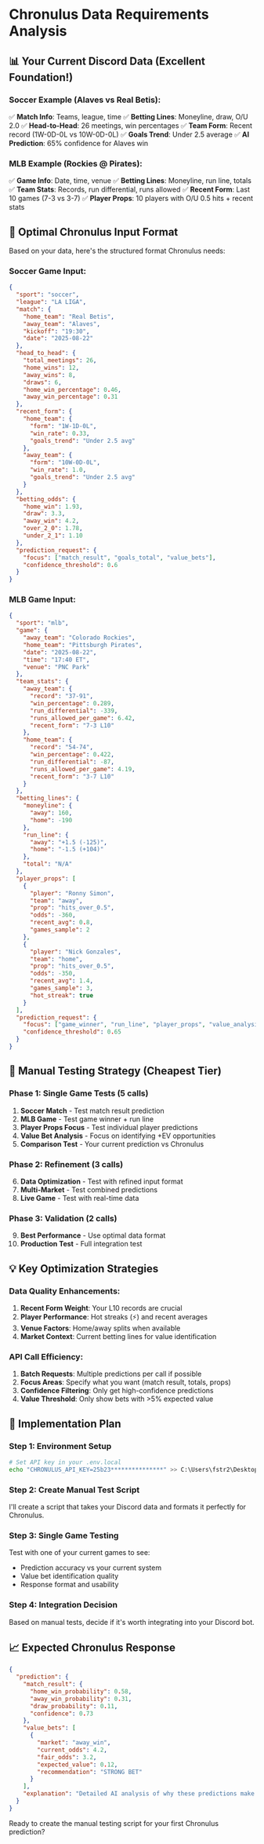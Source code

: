 # Chronulus Data Requirements Analysis

## 📊 Your Current Discord Data (Excellent Foundation!)

### **Soccer Example (Alaves vs Real Betis)**:
✅ **Match Info**: Teams, league, time
✅ **Betting Lines**: Moneyline, draw, O/U 2.0 
✅ **Head-to-Head**: 26 meetings, win percentages
✅ **Team Form**: Recent record (1W-0D-0L vs 10W-0D-0L)
✅ **Goals Trend**: Under 2.5 average
✅ **AI Prediction**: 65% confidence for Alaves win

### **MLB Example (Rockies @ Pirates)**:
✅ **Game Info**: Date, time, venue
✅ **Betting Lines**: Moneyline, run line, totals
✅ **Team Stats**: Records, run differential, runs allowed
✅ **Recent Form**: Last 10 games (7-3 vs 3-7)
✅ **Player Props**: 10 players with O/U 0.5 hits + recent stats

## 🎯 Optimal Chronulus Input Format

Based on your data, here's the structured format Chronulus needs:

### **Soccer Game Input**:
```json
{
  "sport": "soccer",
  "league": "LA LIGA",
  "match": {
    "home_team": "Real Betis",
    "away_team": "Alaves", 
    "kickoff": "19:30",
    "date": "2025-08-22"
  },
  "head_to_head": {
    "total_meetings": 26,
    "home_wins": 12,
    "away_wins": 8,
    "draws": 6,
    "home_win_percentage": 0.46,
    "away_win_percentage": 0.31
  },
  "recent_form": {
    "home_team": {
      "form": "1W-1D-0L",
      "win_rate": 0.33,
      "goals_trend": "Under 2.5 avg"
    },
    "away_team": {
      "form": "10W-0D-0L", 
      "win_rate": 1.0,
      "goals_trend": "Under 2.5 avg"
    }
  },
  "betting_odds": {
    "home_win": 1.93,
    "draw": 3.3,
    "away_win": 4.2,
    "over_2_0": 1.78,
    "under_2_1": 1.10
  },
  "prediction_request": {
    "focus": ["match_result", "goals_total", "value_bets"],
    "confidence_threshold": 0.6
  }
}
```

### **MLB Game Input**:
```json
{
  "sport": "mlb",
  "game": {
    "away_team": "Colorado Rockies",
    "home_team": "Pittsburgh Pirates",
    "date": "2025-08-22",
    "time": "17:40 ET",
    "venue": "PNC Park"
  },
  "team_stats": {
    "away_team": {
      "record": "37-91",
      "win_percentage": 0.289,
      "run_differential": -339,
      "runs_allowed_per_game": 6.42,
      "recent_form": "7-3 L10"
    },
    "home_team": {
      "record": "54-74",
      "win_percentage": 0.422, 
      "run_differential": -87,
      "runs_allowed_per_game": 4.19,
      "recent_form": "3-7 L10"
    }
  },
  "betting_lines": {
    "moneyline": {
      "away": 160,
      "home": -190
    },
    "run_line": {
      "away": "+1.5 (-125)",
      "home": "-1.5 (+104)"
    },
    "total": "N/A"
  },
  "player_props": [
    {
      "player": "Ronny Simon",
      "team": "away",
      "prop": "hits_over_0.5",
      "odds": -360,
      "recent_avg": 0.8,
      "games_sample": 2
    },
    {
      "player": "Nick Gonzales",
      "team": "home", 
      "prop": "hits_over_0.5",
      "odds": -350,
      "recent_avg": 1.4,
      "games_sample": 3,
      "hot_streak": true
    }
  ],
  "prediction_request": {
    "focus": ["game_winner", "run_line", "player_props", "value_analysis"],
    "confidence_threshold": 0.65
  }
}
```

## 🚀 Manual Testing Strategy (Cheapest Tier)

### **Phase 1: Single Game Tests (5 calls)**
1. **Soccer Match** - Test match result prediction
2. **MLB Game** - Test game winner + run line
3. **Player Props Focus** - Test individual player predictions  
4. **Value Bet Analysis** - Focus on identifying +EV opportunities
5. **Comparison Test** - Your current prediction vs Chronulus

### **Phase 2: Refinement (3 calls)**
6. **Data Optimization** - Test with refined input format
7. **Multi-Market** - Test combined predictions
8. **Live Game** - Test with real-time data

### **Phase 3: Validation (2 calls)**
9. **Best Performance** - Use optimal data format
10. **Production Test** - Full integration test

## 💡 Key Optimization Strategies

### **Data Quality Enhancements**:
1. **Recent Form Weight**: Your L10 records are crucial
2. **Player Performance**: Hot streaks (⚡) and recent averages
3. **Venue Factors**: Home/away splits when available
4. **Market Context**: Current betting lines for value identification

### **API Call Efficiency**:
1. **Batch Requests**: Multiple predictions per call if possible
2. **Focus Areas**: Specify what you want (match result, totals, props)
3. **Confidence Filtering**: Only get high-confidence predictions
4. **Value Threshold**: Only show bets with >5% expected value

## 🔧 Implementation Plan

### **Step 1: Environment Setup**
```bash
# Set API key in your .env.local
echo "CHRONULUS_API_KEY=25b23***************" >> C:\Users\fstr2\Desktop\sports\.env.local
```

### **Step 2: Create Manual Test Script**
I'll create a script that takes your Discord data and formats it perfectly for Chronulus.

### **Step 3: Single Game Testing**
Test with one of your current games to see:
- Prediction accuracy vs your current system
- Value bet identification quality  
- Response format and usability

### **Step 4: Integration Decision**
Based on manual tests, decide if it's worth integrating into your Discord bot.

## 📈 Expected Chronulus Response

```json
{
  "prediction": {
    "match_result": {
      "home_win_probability": 0.58,
      "away_win_probability": 0.31, 
      "draw_probability": 0.11,
      "confidence": 0.73
    },
    "value_bets": [
      {
        "market": "away_win",
        "current_odds": 4.2,
        "fair_odds": 3.2,
        "expected_value": 0.12,
        "recommendation": "STRONG BET"
      }
    ],
    "explanation": "Detailed AI analysis of why these predictions make sense..."
  }
}
```

Ready to create the manual testing script for your first Chronulus prediction?